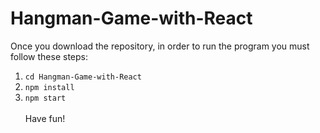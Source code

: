 # Hangman-Game-with-React

Once you download the repository, in order to run the program you must follow these steps:
1) `cd Hangman-Game-with-React`
2) `npm install`
3) `npm start` \
\
Have fun!
